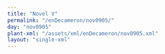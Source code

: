 ```yaml
---
title: "Novel V"
permalink: "/enDecameron/nov0905/"
day: "nov0905"
plant-xml: "/assets/xml/enDecameron/nov0905.xml"
layout: "single-xml"
---
```

